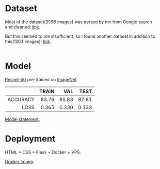# Dataset
Most of the dataset(3996 images) was parsed by me from Google search and cleaned: [link](https://www.kaggle.com/datasets/erikgevondyan/smiling-or-not).

But this seemed to me insufficient, so I found another dataset in addition to this(1203 images): [link](https://www.kaggle.com/datasets/chazzer/smiling-or-not-face-data).
<br />
<br />
# Model
[Resnet-50](https://arxiv.org/pdf/1512.03385.pdf) pre-trained on [ImageNet](https://arxiv.org/pdf/1409.0575.pdf).

|        | TRAIN |  VAL  | TEST  |
|-------:|------:| -----:|------:|
|ACCURACY| 83.76 | 85.83 | 87.81 |
|LOSS    | 0.365 | 0.330 | 0.333 |

[Model statement](https://www.kaggle.com/datasets/erikgevondyan/smiling-or-not-model).
<br />
<h1>Deployment</h1>
HTML + CSS + Flask + Docker + VPS.

[Docker Image](https://hub.docker.com/repository/docker/gevondyanerik/smiling_or_not).
